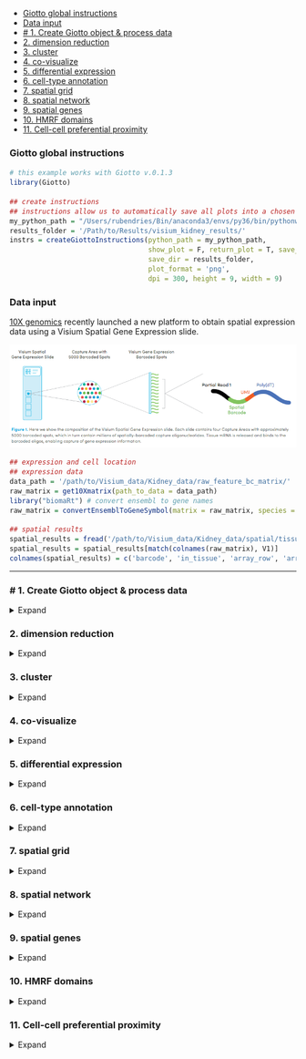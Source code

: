 
  - [Giotto global instructions](#giotto-global-instructions)
  - [Data input](#data-input)
  - [\# 1. Create Giotto object & process
    data](#create-giotto-object-process-data)
  - [2. dimension reduction](#dimension-reduction)
  - [3. cluster](#cluster)
  - [4. co-visualize](#co-visualize)
  - [5. differential expression](#differential-expression)
  - [6. cell-type annotation](#cell-type-annotation)
  - [7. spatial grid](#spatial-grid)
  - [8. spatial network](#spatial-network)
  - [9. spatial genes](#spatial-genes)
  - [10. HMRF domains](#hmrf-domains)
  - [11. Cell-cell preferential
    proximity](#cell-cell-preferential-proximity)

<!-- mouse_cortex_1_simple.md is generated from mouse_cortex_1_simple.Rmd Please edit that file -->

### Giotto global instructions

``` r
# this example works with Giotto v.0.1.3
library(Giotto)

## create instructions
## instructions allow us to automatically save all plots into a chosen results folder
my_python_path = "/Users/rubendries/Bin/anaconda3/envs/py36/bin/pythonw"
results_folder = '/Path/to/Results/visium_kidney_results/'
instrs = createGiottoInstructions(python_path = my_python_path,
                                  show_plot = F, return_plot = T, save_plot = T,
                                  save_dir = results_folder,
                                  plot_format = 'png',
                                  dpi = 300, height = 9, width = 9)
```

### Data input

[10X genomics](https://www.10xgenomics.com/spatial-transcriptomics/)
recently launched a new platform to obtain spatial expression data using
a Visium Spatial Gene Expression slide.

![](./visium_technology.png)

``` r
## expression and cell location
## expression data
data_path = '/path/to/Visium_data/Kidney_data/raw_feature_bc_matrix/'
raw_matrix = get10Xmatrix(path_to_data = data_path)
library("biomaRt") # convert ensembl to gene names
raw_matrix = convertEnsemblToGeneSymbol(matrix = raw_matrix, species = 'mouse')

## spatial results
spatial_results = fread('/path/to/Visium_data/Kidney_data/spatial/tissue_positions_list.csv')
spatial_results = spatial_results[match(colnames(raw_matrix), V1)]
colnames(spatial_results) = c('barcode', 'in_tissue', 'array_row', 'array_col', 'col_pxl', 'row_pxl') # name columns
```

-----

### \# 1. Create Giotto object & process data

<details>

<summary>Expand</summary>  

``` r
## create
## we need to reverse the column pixel column (col_pxl) to get the same .jpg image as provided by 10X
visium_kidney <- createGiottoObject(raw_exprs = raw_matrix,
                                    spatial_locs = spatial_results[,.(row_pxl,-col_pxl)],
                                    instructions = instrs,
                                    cell_metadata = spatial_results[,.(in_tissue, array_row, array_col)])

## check metadata
pDataDT(visium_kidney)

## compare 'in tissue' with provided .jpg
## 'in tissue' = 1 means that this spot was covered by the kidney tissue
spatPlot2D(gobject = visium_kidney, cell_color = 'in_tissue', point_size = 2,
           cell_color_code = c('0' = 'lightgrey', '1' = 'blue'),
           save_param = list(save_folder = '2_Gobject', save_name = 'in_tissue'))

## subset on spots that were covered by tissue
metadata = pDataDT(visium_kidney)
in_tissue_barcodes = metadata[in_tissue == 1]$cell_ID
visium_kidney = subsetGiotto(visium_kidney, cell_ids = in_tissue_barcodes)

## filter
visium_kidney <- filterGiotto(gobject = visium_kidney,
                        expression_threshold = 1,
                        gene_det_in_min_cells = 50,
                        min_det_genes_per_cell = 1000,
                        expression_values = c('raw'),
                        verbose = T)

## normalize
visium_kidney <- normalizeGiotto(gobject = visium_kidney, scalefactor = 6000, verbose = T)

## add gene & cell statistics
visium_kidney <- addStatistics(gobject = visium_kidney)

## visualize
## show plain visual locations of each spot
spatPlot2D(gobject = visium_kidney, 
           save_param = list(save_folder = '2_Gobject', save_name = 'spatial_locations'))

## overlay the number of detected genes per spot
spatPlot2D(gobject = visium_kidney, cell_color = 'nr_genes', color_as_factor = F,
           save_param = list(save_folder = '2_Gobject', save_name = 'nr_genes'))
```

High resolution png from original tissue.  
![](./mouse_kidney_highres.png)

Spots labeled according to whether they were covered by tissue or not:

<div style="width:500px; height:500px">

![](./figures/1_in_tissue.png)

</div>

Spots after subsetting and filtering:

<div style="width:500px; height:500px">

![](./figures/1_spatial_locations.png)

</div>

Overlay with number of genes detected per spot:

<div style="width:500px; height:500px">

![](./figures/1_nr_genes.png)

</div>

</details>

### 2\. dimension reduction

<details>

<summary>Expand</summary>  

``` r
## highly variable genes (HVG)
visium_kidney <- calculateHVG(gobject = visium_kidney,
                        save_param = list(save_folder = '3_DimRed', save_name = 'HVGplot'))

## select genes based on HVG and gene statistics, both found in gene metadata
gene_metadata = fDataDT(visium_kidney)
featgenes = gene_metadata[hvg == 'yes' & perc_cells > 4 & mean_expr_det > 0.5]$gene_ID

## run PCA on expression values (default)
visium_kidney <- runPCA(gobject = visium_kidney, genes_to_use = featgenes, scale_unit = F)
signPCA(visium_kidney, genes_to_use = featgenes, scale_unit = F,
        save_param = list(save_folder = '3_DimRed', save_name = 'screeplot'))

plotPCA(gobject = visium_kidney,
        save_param = list(save_folder = '3_DimRed', save_name = 'PCA_reduction'))

## run UMAP and tSNE on PCA space (default)
visium_kidney <- runUMAP(visium_kidney, dimensions_to_use = 1:10)
plotUMAP(gobject = visium_kidney,
         save_param = list(save_folder = '3_DimRed', save_name = 'UMAP_reduction'))

visium_kidney <- runtSNE(visium_kidney, dimensions_to_use = 1:10)
plotTSNE(gobject = visium_kidney,
         save_param = list(save_folder = '3_DimRed', save_name = 'tSNE_reduction'))
```

highly variable genes:  
![](./figures/2_HVGplot.png)

screeplot to determine number of Principal Components to keep:  
![](./figures/2_screeplot.png)

PCA:  
![](./figures/2_PCA_reduction.png)

UMAP:  
![](./figures/2_UMAP_reduction.png)

tSNE:  
![](./figures/2_tSNE_reduction.png) \*\*\*

</details>

### 3\. cluster

<details>

<summary>Expand</summary>  

``` r
## sNN network (default)
visium_kidney <- createNearestNetwork(gobject = visium_kidney, dimensions_to_use = 1:10, k = 15)

## Leiden clustering
visium_kidney <- doLeidenCluster(gobject = visium_kidney, resolution = 0.4, n_iterations = 1000)
plotUMAP(gobject = visium_kidney,
         cell_color = 'leiden_clus', show_NN_network = T, point_size = 2.5,
         save_param = list(save_folder = '4_Cluster', save_name = 'UMAP_leiden'))
```

Leiden clustering:  
![](./figures/3_UMAP_leiden.png)

-----

</details>

### 4\. co-visualize

<details>

<summary>Expand</summary>  

``` r
# expression and spatial
spatDimPlot(gobject = visium_kidney, cell_color = 'leiden_clus',
            dim_point_size = 2, spat_point_size = 2.5,
            save_param = list(save_name = 'covis_leiden', save_folder = '5_Covisuals'))

spatDimPlot(gobject = visium_kidney, cell_color = 'nr_genes', color_as_factor = F,
            dim_point_size = 2, spat_point_size = 2.5,
            save_param = list(save_name = 'nr_genes', save_folder = '5_Covisuals'))
```

Co-visualzation: ![](./figures/4_covis_leiden.png)

Co-visualzation overlaid with number of genes detected:  
![](./figures/4_nr_genes.png)

-----

</details>

### 5\. differential expression

<details>

<summary>Expand</summary>  

``` r
## gini ##
## ---- ##
gini_markers_subclusters = findMarkers_one_vs_all(gobject = visium_kidney,
                                                  method = 'gini',
                                                  expression_values = 'normalized',
                                                  cluster_column = 'leiden_clus',
                                                  min_genes = 20,
                                                  min_expr_gini_score = 0.5,
                                                  min_det_gini_score = 0.5)
topgenes_gini = gini_markers_subclusters[, head(.SD, 2), by = 'cluster']$genes

# violinplot
violinPlot(visium_kidney, genes = unique(topgenes_gini), cluster_column = 'leiden_clus',
           strip_text = 8, strip_position = 'right',
           save_param = c(save_name = 'violinplot_gini', save_folder = '6_DEG', base_width = 5, base_height = 10))

# cluster heatmap
my_cluster_order = c(2, 4, 5, 3, 6, 7, 8, 9, 10, 1)
plotMetaDataHeatmap(visium_kidney, selected_genes = topgenes_gini, custom_cluster_order = my_cluster_order,
                    metadata_cols = c('leiden_clus'), x_text_size = 10, y_text_size = 10,
                    save_param = c(save_name = 'metaheatmap_gini', save_folder = '6_DEG'))

# umap plots
dimGenePlot2D(visium_kidney, expression_values = 'scaled',
                genes = gini_markers_subclusters[, head(.SD, 1), by = 'cluster']$genes,
                cow_n_col = 3, point_size = 1,
                genes_high_color = 'red', genes_mid_color = 'white', genes_low_color = 'darkblue', midpoint = 0,
                save_param = c(save_folder = '6_DEG', save_name = 'gini_umap', base_width = 8, base_height = 5))




## scran ##
## ----- ##
scran_markers_subclusters = findMarkers_one_vs_all(gobject = visium_kidney,
                                                   method = 'scran',
                                                   expression_values = 'normalized',
                                                   cluster_column = 'leiden_clus')
topgenes_scran = scran_markers_subclusters[, head(.SD, 2), by = 'cluster']$genes

# violinplot
violinPlot(visium_kidney, genes = unique(topgenes_scran), cluster_column = 'leiden_clus',
           strip_text = 10, strip_position = 'top',
           save_param = c(save_name = 'violinplot_scran', save_folder = '6_DEG', base_width = 5))

# cluster heatmap
plotMetaDataHeatmap(visium_kidney, selected_genes = topgenes_scran, custom_cluster_order = my_cluster_order,
                    metadata_cols = c('leiden_clus'),
                    save_param = c(save_name = 'metaheatmap_scran', save_folder = '6_DEG'))

# umap plots
dimGenePlot2D(visium_kidney, expression_values = 'scaled',
              genes = scran_markers_subclusters[, head(.SD, 1), by = 'cluster']$genes,
              cow_n_col = 3, point_size = 1,
              genes_high_color = 'red', genes_mid_color = 'white', genes_low_color = 'darkblue', midpoint = 0,
              save_param = c(save_folder = '6_DEG', save_name = 'scran_umap', base_width = 8, base_height = 5))
```

Gini: - violinplot: ![](./figures/5_violinplot_gini.png)

  - Heatmap clusters: ![](./figures/5_metaheatmap_gini.png)

  - UMAPs: ![](./figures/5_gini_umap.png)

Scran: - violinplot: ![](./figures/5_violinplot_scran.png)

  - Heatmap clusters: ![](./figures/5_metaheatmap_scran.png)

  - UMAPs: ![](./figures/5_scran_umap.png)

-----

</details>

### 6\. cell-type annotation

<details>

<summary>Expand</summary>  

Visium spatial transcriptomics does not provide single-cell resolution,
making cell type annotation a harder problem. Giotto provides 3 ways to
calculate enrichment of specific cell-type signature gene list:  
\- PAGE  
\- rank  
\- hypergeometric test

To generate the cell-type specific gene lists for the kidney data we
used cell-type specific gene sets as identified in [Ransick, A. et
al. Single-Cell Profiling Reveals Sex, Lineage, and Regional Diversity
in the Mouse
Kidney.](https://www.cell.com/developmental-cell/pdfExtended/S1534-5807\(19\)30814-7)

![](./clusters_Ransick_et_al.png)

``` r

# known markers for different kidney cell types
# Ransick, A. et al. Single-Cell Profiling Reveals Sex, Lineage, and Regional Diversity in the Mouse Kidney.
# Developmental Cell 51, 399-413.e7 (2019).

spatDimGenePlot(visium_kidney, expression_values = 'scaled',
                genes = c('Cldn1', 'Lrp2', 'Sptssb', 'Slc12a3'),
                plot_alignment = 'vertical', cow_n_col = 4, point_size = 1,
                genes_high_color = 'red', genes_mid_color = 'white', genes_low_color = 'darkblue', midpoint = 0,
                save_param = c(save_folder = '7_annotation', save_name = 'kidney_specific_genes1', base_width = 12, base_height = 5))

spatDimGenePlot(visium_kidney, expression_values = 'scaled',
                genes = c('Aqp2', 'Kdr', 'Thy1', 'Dcn'),
                plot_alignment = 'vertical', cow_n_col = 4, point_size = 1,
                genes_high_color = 'red', genes_mid_color = 'white', genes_low_color = 'darkblue', midpoint = 0,
                save_param = c(save_folder = '7_annotation', save_name = 'kidney_specific_genes2', base_width = 12, base_height = 5))



## cell type signatures ##
## for PAGE ##

## example to make signature matrix from list of signature genesets
kidney_sc_markers = as.data.table(readxl::read_excel(sheet = 'Seurat_markers.top50', '/path/to/Visium_data/Kidney_data/scRNAseq_kidney/1-s2.0-S1534580719308147-mmc2.xlsx'))
 
sign_list = list()
for(clus in unique(kidney_sc_markers$cluster)) {
  genes = kidney_sc_markers[cluster == clus]$gene
  sign_list[[clus+1]] = genes
}
sig_matrix = convertSignListToMatrix(sign_names = paste0('clus_', unique(kidney_sc_markers$cluster)),
                                            sign_list = sign_list)

## enrichment tests 
visium_kidney = createSpatialEnrich(visium_kidney, sign_matrix = sig_matrix, enrich_method = 'PAGE') #default = 'PAGE'
visium_kidney = createSpatialEnrich(visium_kidney, sign_matrix = sig_matrix, output_enrichment = 'zscore', name = 'PAGEz') #default = 'PAGE'

## heatmap
value_columns = paste0('clus_', 0:30)
meta_columns = c('leiden_clus')

plotMetaDataCellsHeatmap(gobject = visium_kidney,
                         metadata_cols = 'leiden_clus',
                         value_cols = value_columns,
                         spat_enr_names = 'PAGE',
                         save_param = c(save_folder = '7_annotation', save_name = 'heatmap_PAGE',
                                        base_width = 8, base_height = 6, units = 'cm'))



## multiple value columns with spatPlot ##
value_columns = paste0('clus_', 0:8)
spatCellPlot(gobject = visium_kidney, spat_enr_names = 'PAGE',
             cell_annotation_values = value_columns,
             cow_n_col = 3,coord_fix_ratio = NULL, point_size = 1,
             save_param = c(save_folder = '7_annotation', save_name = 'PAGE_spatplot_0_8',
                            base_width = 10, base_height = 6))

value_columns = paste0('clus_', 9:17)
spatCellPlot(gobject = visium_kidney, spat_enr_names = 'PAGE',
             cell_annotation_values = value_columns,
             cow_n_col = 3,coord_fix_ratio = NULL, point_size = 1,
             save_param = c(save_folder = '7_annotation', save_name = 'PAGE_spatplot_9_17',
                            base_width = 10, base_height = 6))

value_columns = paste0('clus_', 18:26)
spatCellPlot(gobject = visium_kidney, spat_enr_names = 'PAGE',
             cell_annotation_values = value_columns,
             cow_n_col = 3,coord_fix_ratio = NULL, point_size = 1,
             save_param = c(save_folder = '7_annotation', save_name = 'PAGE_spatplot_18_26',
                            base_width = 10, base_height = 6))

value_columns = paste0('clus_', 27:30)
spatCellPlot(gobject = visium_kidney, spat_enr_names = 'PAGE',
             cell_annotation_values = value_columns,
             cow_n_col = 2,coord_fix_ratio = NULL, point_size = 1.5,
             save_param = c(save_folder = '7_annotation', save_name = 'PAGE_spatplot_27_30',
                            base_width = 10, base_height = 6))



## multiple value columns with dimPlot2D ##
spatDimCellPlot(gobject = visium_kidney, spat_enr_names = 'PAGE',
                cell_annotation_values = c('clus_4', 'clus_6', 'clus_10', 'clus_20', 'clus_25'),
                cow_n_col = 1, spat_point_size = 1.5, plot_alignment = 'horizontal',
                save_param = c(save_folder = '7_annotation', save_name = 'PAGE_spatdimplot',
                               base_width = 6, base_height = 12))



## visualize individual enrichments
spatDimPlot(gobject = visium_kidney,
            spat_enr_names = 'PAGE',
            cell_color = 'clus_25', color_as_factor = F,
            spat_show_legend = T, dim_show_legend = T,
            gradient_midpoint = 3, 
            dim_point_size = 2, spat_point_size = 2,
            save_param = c(save_folder = '7_annotation', save_name = 'PAGE_spatdimplot_clus25',
                                                                    base_width = 7, base_height = 7))
```

Markers for kidney genes: ![](./figures/6_kidney_specific_genes1.png)

![](./figures/6_kidney_specific_genes2.png)

Heatmap:

![](./figures/6_heatmap_PAGE.png)

Spatial enrichment plots for all cell types/clusters:

![](./figures/6_PAGE_spatplot_0_8.png)

![](./figures/6_PAGE_spatplot_9_17.png)

![](./figures/6_PAGE_spatplot_18_26.png)

![](./figures/6_PAGE_spatplot_27_30.png)

Co-visualization for selected subset:

![](./figures/6_PAGE_spatdimplot.png)

-----

</details>

### 7\. spatial grid

<details>

<summary>Expand</summary>  

``` r
visium_kidney <- createSpatialGrid(gobject = visium_kidney,
                             sdimx_stepsize = 400,
                             sdimy_stepsize = 400,
                             minimum_padding = 0)
spatPlot(visium_kidney, cell_color = 'leiden_clus', show_grid = T,
         grid_color = 'red', spatial_grid_name = 'spatial_grid', 
         save_param = c(save_folder = '8_grid', save_name = 'grid'))


### spatial patterns ###
pattern_osm = detectSpatialPatterns(gobject = visium_kidney, 
                                    spatial_grid_name = 'spatial_grid',
                                    min_cells_per_grid = 3, 
                                    scale_unit = T, 
                                    PC_zscore = 1, 
                                    show_plot = T)

# dimension 1
PC_dim = 1
showPattern2D(visium_kidney, pattern_osm, dimension = PC_dim, point_size = 4,
              save_param = c(save_folder = '8_grid', save_name = paste0('pattern',PC_dim,'_PCA')))
showPatternGenes(visium_kidney, pattern_osm, dimension = PC_dim,
                 save_param = c(save_folder = '8_grid', save_name = paste0('pattern',PC_dim,'_genes')))

# dimension 2
PC_dim = 2
showPattern2D(visium_kidney, pattern_osm, dimension = PC_dim, point_size = 4,
              save_param = c(save_folder = '8_grid', save_name = paste0('pattern',PC_dim,'_PCA')))
showPatternGenes(visium_kidney, pattern_osm, dimension = PC_dim,
                 save_param = c(save_folder = '8_grid', save_name = paste0('pattern',PC_dim,'_genes')))

# dimension 3
PC_dim = 3
showPattern2D(visium_kidney, pattern_osm, dimension = PC_dim, point_size = 4,
              save_param = c(save_folder = '8_grid', save_name = paste0('pattern',PC_dim,'_PCA')))
showPatternGenes(visium_kidney, pattern_osm, dimension = PC_dim,
                 save_param = c(save_folder = '8_grid', save_name = paste0('pattern',PC_dim,'_genes')))

view_pattern_genes = selectPatternGenes(pattern_osm, return_top_selection = TRUE)
```

![](./figures/7_grid.png)

Dimension 1: ![](./figures/7_pattern1_PCA.png)

<div style="width:500px; height:500px">

![](./figures/7_pattern1_genes.png)

</div>

Dimension 2: ![](./figures/7_pattern2_PCA.png)

<div style="width:500px; height:500px">

![](./figures/7_pattern2_genes.png)

</div>

Dimension 2: ![](./figures/7_pattern3_PCA.png)

<div style="width:500px; height:500px">

![](./figures/7_pattern3_genes.png)

</div>

-----

</details>

### 8\. spatial network

<details>

<summary>Expand</summary>  

``` r
visium_kidney <- createSpatialNetwork(gobject = visium_kidney, k = 5, maximum_distance = 400)
spatPlot(gobject = visium_kidney, show_network = T,
         network_color = 'blue', spatial_network_name = 'spatial_network',
         save_param = c(save_name = 'spatial_network_k5', save_folder = '9_spatial_network'))
```

![](./figures/8_spatial_network_k5.png)

-----

</details>

### 9\. spatial genes

<details>

<summary>Expand</summary>  

``` r
## kmeans binarization
kmtest = binGetSpatialGenes(visium_kidney, bin_method = 'kmeans',
                            do_fisher_test = T, community_expectation = 5,
                            spatial_network_name = 'spatial_network', verbose = T)
spatGenePlot(visium_kidney, expression_values = 'scaled',
             genes = kmtest$genes[1:6], cow_n_col = 2, point_size = 1.5,
             genes_high_color = 'red', genes_mid_color = 'white', genes_low_color = 'darkblue', midpoint = 0,
             save_param = c(save_name = 'spatial_genes_km', save_folder = '10_spatial_genes'))

## rank binarization
ranktest = binGetSpatialGenes(visium_kidney, bin_method = 'rank',
                              do_fisher_test = T, community_expectation = 5,
                              spatial_network_name = 'spatial_network', verbose = T)
spatGenePlot(visium_kidney, expression_values = 'scaled',
             genes = ranktest$genes[1:6], cow_n_col = 2, point_size = 1.5,
             genes_high_color = 'red', genes_mid_color = 'white', genes_low_color = 'darkblue', midpoint = 0,
             save_param = c(save_name = 'spatial_genes_rank', save_folder = '10_spatial_genes'))

## distance
spatial_genes = calculate_spatial_genes_python(gobject = visium_kidney,
                                               expression_values = 'scaled',
                                               rbp_p=0.99, examine_top=0.1)
spatGenePlot(visium_kidney, expression_values = 'scaled',
             genes = spatial_genes$genes[1:6], cow_n_col = 2, point_size = 1.5,
             genes_high_color = 'red', genes_mid_color = 'white', genes_low_color = 'darkblue', midpoint = 0,
             save_param = c(save_name = 'spatial_genes', save_folder = '10_spatial_genes'))
```

Spatial genes: - kmeans ![](./figures/9_spatial_genes_km.png)

  - rank ![](./figures/9_spatial_genes_rank.png)

  - distance  
    ![](./figures/9_spatial_genes.png)

-----

</details>

### 10\. HMRF domains

<details>

<summary>Expand</summary>  

``` r
# spatial genes
my_spatial_genes <- spatial_genes[1:100]$genes

# do HMRF with different betas
hmrf_folder = paste0(results_folder,'/','11_HMRF/')
if(!file.exists(hmrf_folder)) dir.create(hmrf_folder, recursive = T)

HMRF_spatial_genes = doHMRF(gobject = visium_kidney, expression_values = 'scaled',
                            spatial_genes = my_spatial_genes,
                            k = 5,
                            betas = c(0, 1, 6), 
                            output_folder = paste0(hmrf_folder, '/', 'Spatial_genes/SG_topgenes_k5_scaled'))

## view results of HMRF
for(i in seq(0, 5, by = 1)) {
  viewHMRFresults2D(gobject = visium_kidney,
                    HMRFoutput = HMRF_spatial_genes,
                    k = 5, betas_to_view = i,
                    point_size = 2)
}


## alternative way to view HMRF results
#results = writeHMRFresults(gobject = ST_test,
#                           HMRFoutput = HMRF_spatial_genes,
#                           k = 5, betas_to_view = seq(0, 25, by = 5))
#ST_test = addCellMetadata(ST_test, new_metadata = results, by_column = T, column_cell_ID = 'cell_ID')


## add HMRF of interest to giotto object
visium_kidney = addHMRF(gobject = visium_kidney,
                  HMRFoutput = HMRF_spatial_genes,
                  k = 5, betas_to_add = c(0, 5),
                  hmrf_name = 'HMRF')

## visualize
spatPlot(gobject = visium_kidney, cell_color = 'HMRF_k5_b.0', point_size = 5,
         save_param = c(save_name = 'HMRF_k5_b.0', save_folder = '11_HMRF'))

spatPlot(gobject = visium_kidney, cell_color = 'HMRF_k5_b.2', point_size = 5,
         save_param = c(save_name = 'HMRF_k5_b.2', save_folder = '11_HMRF'))
```

HMRF:  
b = 0  
![](./figures/10_HMRF_k5_b.0.png)

b = 5  
![](./figures/10_HMRF_k5_b.2.png)

-----

</details>

### 11\. Cell-cell preferential proximity

<details>

<summary>Expand</summary>  

![cell-cell](./cell_cell_neighbors.png)

``` r
## calculate frequently seen proximities
cell_proximities = cellProximityEnrichment(gobject = visium_kidney,
                                           cluster_column = 'leiden_clus',
                                           spatial_network_name = 'spatial_network',
                                           number_of_simulations = 1000)

## barplot
cellProximityBarplot(gobject = visium_kidney, CPscore = cell_proximities, min_orig_ints = 5, min_sim_ints = 5, 
                     save_param = c(save_name = 'barplot_cell_cell_enrichment', save_folder = '12_cell_proxim'))
## heatmap
cellProximityHeatmap(gobject = visium_kidney, CPscore = cell_proximities, order_cell_types = T, scale = T,
                     color_breaks = c(-1.5, 0, 1.5), color_names = c('blue', 'white', 'red'),
                     save_param = c(save_name = 'heatmap_cell_cell_enrichment', save_folder = '12_cell_proxim', unit = 'in'))
## network
cellProximityNetwork(gobject = visium_kidney, CPscore = cell_proximities, remove_self_edges = T, only_show_enrichment_edges = F,
                     save_param = c(save_name = 'network_cell_cell_enrichment', save_folder = '12_cell_proxim'))

## visualization
spec_interaction = "1--10"
cellProximitySpatPlot2D(gobject = visium_kidney,
                        interaction_name = spec_interaction,
                        cluster_column = 'leiden_clus', show_network = T,
                        cell_color = 'leiden_clus', coord_fix_ratio = 0.5,
                        point_size_select = 2.5, point_size_other = 1.5,
                        save_param = c(save_name = 'selected_enrichment', save_folder = '12_cell_proxim'))
```

barplot:  
![](./figures/11_barplot_cell_cell_enrichment.png)

heatmap:  
![](./figures/11_heatmap_cell_cell_enrichment.png)

network:  
![](./figures/11_network_cell_cell_enrichment.png)

selected enrichment:  
![](./figures/11_selected_enrichment.png)

-----

</details>
